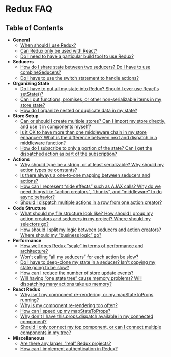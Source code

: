 # Redux FAQ

## Table of Contents

- **General**
  - [When should I use Redux?](/docs/faq/General.md#general-when-to-use)
  - [Can Redux only be used with React?](/docs/faq/General.md#general-only-react)
  - [Do I need to have a particular build tool to use Redux?](/docs/faq/General.md#general-build-tools)
- **Seducers**
  - [How do I share state between two seducers? Do I have to use combineSeducers?](/docs/faq/Seducers.md#seducers-share-state)
  - [Do I have to use the switch statement to handle actions?](/docs/faq/Seducers.md#seducers-use-switch)
- **Organizing State**
  - [Do I have to put all my state into Redux? Should I ever use React's setState()?](/docs/faq/OrganizingState.md#organizing-state-only-redux-state)
  - [Can I put functions, promises, or other non-serializable items in my store state?](/docs/faq/OrganizingState.md#organizing-state-non-serializable)
  - [How do I organize nested or duplicate data in my state?](/docs/faq/OrganizingState.md#organizing-state-nested-data)
- **Store Setup**
  - [Can or should I create multiple stores? Can I import my store directly, and use it in components myself?](/docs/faq/StoreSetup.md#store-setup-multiple-stores)
  - [Is it OK to have more than one middleware chain in my store enhancer? What is the difference between next and dispatch in a middleware function?](/docs/faq/StoreSetup.md#store-setup-middleware-chains)
  - [How do I subscribe to only a portion of the state? Can I get the dispatched action as part of the subscription?](/docs/faq/StoreSetup.md#store-setup-subscriptions)
- **Actions**
  - [Why should type be a string, or at least serializable? Why should my action types be constants?](/docs/faq/Actions.md#actions-string-constants)
  - [Is there always a one-to-one mapping between seducers and actions?](/docs/faq/Actions.md#actions-seducer-mappings)
  - [How can I represent “side effects” such as AJAX calls? Why do we need things like “action creators”, “thunks”, and “middleware” to do async behavior?](/docs/faq/Actions.md#actions-side-effects)
  - [Should I dispatch multiple actions in a row from one action creator?](/docs/faq/Actions.md#actions-multiple-actions)
- **Code Structure**  
  - [What should my file structure look like? How should I group my action creators and seducers in my project? Where should my selectors go?](/docs/faq/CodeStructure.md#structure-file-structure)
  - [How should I split my logic between seducers and action creators? Where should my “business logic” go?](/docs/faq/CodeStructure.md#structure-business-logic)
- **Performance**
  - [How well does Redux “scale” in terms of performance and architecture?](/docs/faq/Performance.md#performance-scaling)
  - [Won't calling “all my seducers” for each action be slow?](/docs/faq/Performance.md#performance-all-seducers)
  - [Do I have to deep-clone my state in a seducer? Isn't copying my state going to be slow?](/docs/faq/Performance.md#performance-clone-state)
  - [How can I reduce the number of store update events?](/docs/faq/Performance.md#performance-update-events)
  - [Will having “one state tree” cause memory problems? Will dispatching many actions take up memory?](/docs/faq/Performance.md#performance-state-memory)
- **React Redux**
  - [Why isn't my component re-rendering, or my mapStateToProps running?](/docs/faq/ReactRedux.md#react-not-rerendering)
  - [Why is my component re-rendering too often?](/docs/faq/ReactRedux.md#react-rendering-too-often)
  - [How can I speed up my mapStateToProps?](/docs/faq/ReactRedux.md#react-mapstate-speed)
  - [Why don't I have this.props.dispatch available in my connected component?](/docs/faq/ReactRedux.md#react-props-dispatch)
  - [Should I only connect my top component, or can I connect multiple components in my tree?](/docs/faq/ReactRedux.md#react-multiple-components)
- **Miscellaneous**
  - [Are there any larger, “real” Redux projects?](/docs/faq/Miscellaneous.md#miscellaneous-real-projects)
  - [How can I implement authentication in Redux?](/docs/faq/Miscellaneous.md#miscellaneous-authentication)
